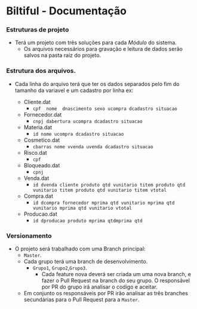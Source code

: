 # Biltiful - Documentação

### Estruturas de projeto
- Terá um projeto com três soluções para cada *Módulo* do sistema.
	- Os arquivos necessários para gravação e leitura de dados serão salvos na pasta raíz do projeto.

### Estrutura dos arquivos.


- Cada linha do arquivo terá que ter os dados separados pelo fim do tamanho da variavel e um cadastro por linha ex:
	
	- Cliente.dat
		- `cpf  nome  dnascimento sexo ucompra dcadastro situacao`		
	- Fornecedor.dat
		- `cnpj dabertura ucompra dcadastro situacao`
	- Materia.dat
		- `id nome ucompra dcadastro situacao`
	- Cosmetico.dat
		- `cbarras nome vvenda uvenda dcadastro situacao`
	- Risco.dat
		- `cpf`
	- Bloqueado.dat
		- `cpnj`
	- Venda.dat
		- `id dvenda cliente produto qtd vunitario titem produto qtd vunitario titem produto qtd vunitario titem vtotal`
	- Compra.dat
		- `id dcompra fornecedor mprima qtd vunitario mprima qtd vunitario mprima qtd vunitario vtotal`
	- Producao.dat
		- `id dproducao produto mprima qtdmprima qtd`

### Versionamento
- O projeto será trabalhado com uma Branch principal:
	-  `Master`.
	- Cada grupo terá uma branch de desenvolvimento.
		-  `Grupo1`, `Grupo2`,`Grupo3`.
			- Cada feature nova deverá ser criada um uma nova branch, e fazer o Pull Request na branch do seu grupo. O responsável por PR do grupo irá analisar o codigo e aceitar.
	- Em conjunto os responsáveis por PR irão analisar as três branches secundárias para o Pull Request para a `Master`.
